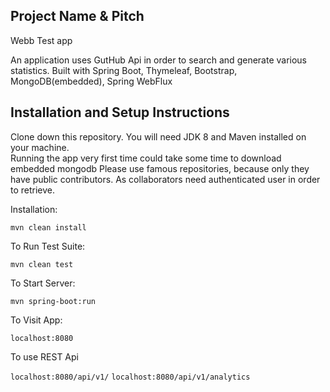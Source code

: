 ## Project Name & Pitch

Webb Test app

An application uses GutHub Api in order to search and generate various statistics.
Built with Spring Boot, Thymeleaf, Bootstrap, MongoDB(embedded), Spring WebFlux

## Installation and Setup Instructions

Clone down this repository. You will need JDK 8 and Maven installed on your machine.  
Running the app very first time could take some time to download embedded mongodb
Please use famous repositories, because only they have public contributors. 
As collaborators need authenticated user in order to retrieve.

Installation:

`mvn clean install`  

To Run Test Suite:  

`mvn clean test`  

To Start Server:

`mvn spring-boot:run`  

To Visit App:

`localhost:8080`  

To use REST Api

`localhost:8080/api/v1/`
`localhost:8080/api/v1/analytics`